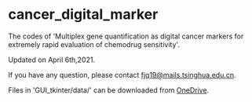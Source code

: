 # cancer_digital_marker
The codes of 'Multiplex gene quantification as digital cancer markers for extremely rapid evaluation of chemodrug sensitivity'.

Updated on April 6th,2021.

If you have any question, please contact fjq19@mails.tsinghua.edu.cn.

Files in 'GUI_tkinter/data/' can be downloaded from [OneDrive](https://1drv.ms/u/s!AvnYgnfmD_ORg0wqAB66rJHGK_-L?e=dGLFCW).
